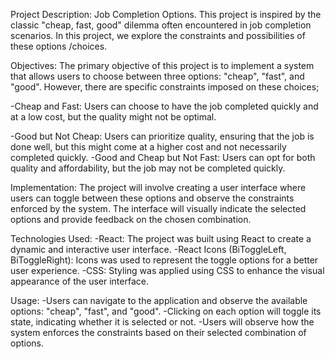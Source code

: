Project Description: Job Completion Options.
This project is inspired by the classic "cheap, fast, good" dilemma often encountered in job completion scenarios. In this project, we explore the constraints and possibilities of these options /choices.

Objectives:
The primary objective of this project is to implement a system that allows users to choose between three options: "cheap", "fast", and "good". However, there are specific constraints imposed on these choices;


-Cheap and Fast: Users can choose to have the job completed quickly and at a low cost, but the quality might not be optimal.

-Good but Not Cheap: Users can prioritize quality, ensuring that the job is done well, but this might come at a higher cost and not necessarily completed quickly.
-Good and Cheap but Not Fast: Users can opt for both quality and affordability, but the job may not be completed quickly.

Implementation:
  The project will involve creating a user interface where users can toggle between these options and observe the constraints enforced by the system. The interface will visually indicate the selected options and provide feedback on the chosen combination.

Technologies Used:
-React: The project was built using React to create a dynamic and interactive user interface.
-React Icons (BiToggleLeft, BiToggleRight): Icons was used to represent the toggle options for a better user experience.
-CSS: Styling was applied using CSS to enhance the visual appearance of the user interface.

Usage:
-Users can navigate to the application and observe the available options: "cheap", "fast", and "good".
-Clicking on each option will toggle its state, indicating whether it is selected or not.
-Users will observe how the system enforces the constraints based on their selected combination of options. 
